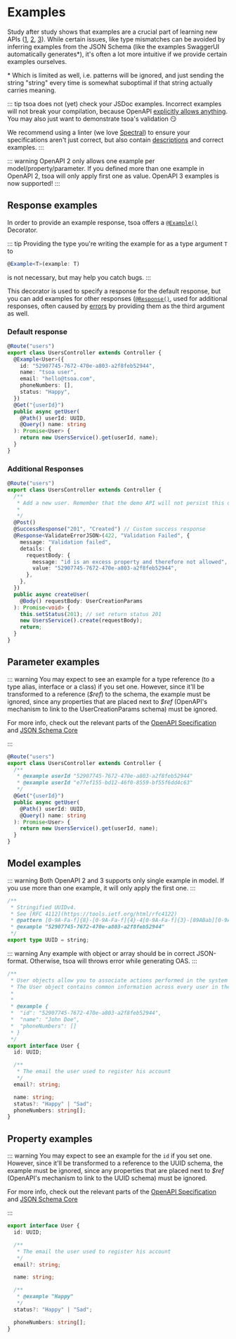 # Examples

Study after study shows that examples are a crucial part of learning new APIs ([1](https://www.cs.mcgill.ca/~martin/papers/software2009a.pdf), [2](https://sigdoc.acm.org/cdq/how-developers-use-api-documentation-an-observation-study/), [3](https://ase.cpsc.ucalgary.ca/wp-content/uploads/2018/05/A-Study-of-the-Effectiveness-of-Usage-Examples-in-REST-API-Documentation.pdf)).
While certain issues, like type mismatches can be avoided by inferring examples from the JSON Schema (like the examples SwaggerUI automatically generates\*), it's often a lot more intuitive if we provide certain examples ourselves.

\* Which is limited as well, i.e. patterns will be ignored, and just sending the string "string" every time is somewhat suboptimal if that string actually carries meaning.

::: tip
tsoa does not (yet) check your JSDoc examples.
Incorrect examples will not break your compilation, because OpenAPI [explicitly allows anything](https://github.com/OAI/OpenAPI-Specification/blob/master/versions/3.0.3.md#fixed-fields-20).
You may also just want to demonstrate tsoa's validation :smirk:

We recommend using a linter
(we love [Spectral](https://stoplight.io/open-source/spectral)) to ensure your specifications aren't just correct,
but also contain [descriptions](./descriptions) and correct examples.
:::

::: warning
OpenAPI 2 only allows one example per model/property/parameter.
If you defined more than one example in OpenAPI 2, tsoa will only apply first one as value.
OpenAPI 3 examples is now supported!
:::

## Response examples

In order to provide an example response, tsoa offers a [`@Example()`](https://tsoa-community.github.io/reference/modules/_tsoa_runtime.html#example-1e) Decorator.

::: tip
Providing the type you're writing the example for as a type argument `T` to

```ts
@Example<T>(example: T)
```

is not necessary, but may help you catch bugs.
:::

This decorator is used to specify a response for the default response,
but you can add examples for other responses ([`@Response()`](https://tsoa-community.github.io/reference/modules/_tsoa_runtime.html#response-1), used for additional responses, often caused by [errors](./error-handling#specifying-error-response-types-for-openapi) by providing them as the third argument as well.

### Default response

```ts {3-9}
@Route("users")
export class UsersController extends Controller {
  @Example<User>({
    id: "52907745-7672-470e-a803-a2f8feb52944",
    name: "tsoa user",
    email: "hello@tsoa.com",
    phoneNumbers: [],
    status: "Happy",
  })
  @Get("{userId}")
  public async getUser(
    @Path() userId: UUID,
    @Query() name: string
  ): Promise<User> {
    return new UsersService().get(userId, name);
  }
}
```

### Additional Responses

```ts {9-17}
@Route("users")
export class UsersController extends Controller {
  /**
   * Add a new user. Remember that the demo API will not persist this data.
   *
   */
  @Post()
  @SuccessResponse("201", "Created") // Custom success response
  @Response<ValidateErrorJSON>(422, "Validation Failed", {
    message: "Validation failed",
    details: {
      requestBody: {
        message: "id is an excess property and therefore not allowed",
        value: "52907745-7672-470e-a803-a2f8feb52944",
      },
    },
  })
  public async createUser(
    @Body() requestBody: UserCreationParams
  ): Promise<void> {
    this.setStatus(201); // set return status 201
    new UsersService().create(requestBody);
    return;
  }
}
```

## Parameter examples

::: warning
You may expect to see an example for a type reference (to a type alias, interface or a class) if you set one.
However, since it'll be transformed to a reference (_\$ref_) to the schema, the example must be ignored,
since any properties that are placed next to _\$ref_ (OpenAPI's mechanism to link to the UserCreationParams schema) must be ignored.

For more info, check out the relevant parts of the [OpenAPI Specification](https://github.com/OAI/OpenAPI-Specification/blob/master/versions/3.0.3.md#schemaObject) and [JSON Schema Core](https://tools.ietf.org/html/draft-wright-json-schema-00#section-7)

:::

```ts {4-5}
@Route("users")
export class UsersController extends Controller {
  /**
   * @example userId "52907745-7672-470e-a803-a2f8feb52944"
   * @example userId "e77ef155-bd12-46f0-8559-bf55f6dd4c63"
   */
  @Get("{userId}")
  public async getUser(
    @Path() userId: UUID,
    @Query() name: string
  ): Promise<User> {
    return new UsersService().get(userId, name);
  }
}
```

## Model examples

::: warning
Both OpenAPI 2 and 3 supports only single example in model.
If you use more than one example, it will only apply the first one.
:::

```ts {5}
/**
 * Stringified UUIDv4.
 * See [RFC 4112](https://tools.ietf.org/html/rfc4122)
 * @pattern [0-9A-Fa-f]{8}-[0-9A-Fa-f]{4}-4[0-9A-Fa-f]{3}-[89ABab][0-9A-Fa-f]{3}-[0-9A-Fa-f]{12}
 * @example "52907745-7672-470e-a803-a2f8feb52944"
 */
export type UUID = string;
```

::: warning
Any example with object or array should be in correct JSON-format.
Otherwise, tsoa will throws error while generating OAS.
:::

```ts {6-10}
/**
 * User objects allow you to associate actions performed in the system with the user that performed them.
 * The User object contains common information across every user in the system regardless of status and role.
 *
 *
 * @example {
 *  "id": "52907745-7672-470e-a803-a2f8feb52944",
 *  "name": "John Doe",
 *  "phoneNumbers": []
 * }
 */
export interface User {
  id: UUID;

  /**
   * The email the user used to register his account
   */
  email?: string;

  name: string;
  status?: "Happy" | "Sad";
  phoneNumbers: string[];
}
```

## Property examples

::: warning
You may expect to see an example for the `id` if you set one.
However, since it'll be transformed to a reference to the UUID schema, the example must be ignored,
since any properties that are placed next to _\$ref_ (OpenAPI's mechanism to link to the UUID schema) must be ignored.

For more info, check out the relevant parts of the [OpenAPI Specification](https://github.com/OAI/OpenAPI-Specification/blob/master/versions/3.0.3.md#schemaObject) and [JSON Schema Core](https://tools.ietf.org/html/draft-wright-json-schema-00#section-7)

:::

```ts {11-13}
export interface User {
  id: UUID;

  /**
   * The email the user used to register his account
   */
  email?: string;

  name: string;

  /**
   * @example "Happy"
   */
  status?: "Happy" | "Sad";

  phoneNumbers: string[];
}
```
